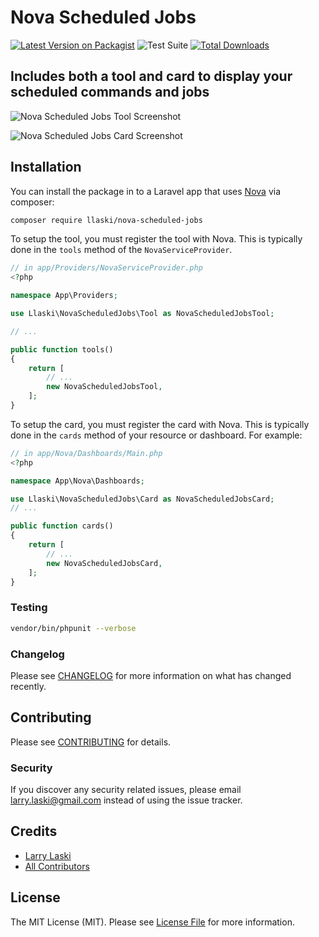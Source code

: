 # Nova Scheduled Jobs

[![Latest Version on Packagist](https://img.shields.io/packagist/v/llaski/nova-scheduled-jobs.svg?style=flat-square)](https://packagist.org/packages/llaski/nova-scheduled-jobs)
![Test Suite](https://github.com/llaski/nova-scheduled-jobs/actions/workflows/tests.yml/badge.svg)
[![Total Downloads](https://img.shields.io/packagist/dt/llaski/nova-scheduled-jobs.svg?style=flat-square)](https://packagist.org/packages/llaski/nova-scheduled-jobs)

## Includes both a tool and card to display your scheduled commands and jobs

![Nova Scheduled Jobs Tool Screenshot](https://raw.githubusercontent.com/llaski/nova-scheduled-jobs/screenshots/master/Tool.png)

![Nova Scheduled Jobs Card Screenshot](https://raw.githubusercontent.com/llaski/nova-scheduled-jobs/screenshots/master/Card.png)

## Installation

You can install the package in to a Laravel app that uses [Nova](https://nova.laravel.com) via
composer:

```bash
composer require llaski/nova-scheduled-jobs
```

To setup the tool, you must register the tool with Nova. This is typically done in the `tools`
method of the `NovaServiceProvider`.

```php
// in app/Providers/NovaServiceProvider.php
<?php

namespace App\Providers;

use Llaski\NovaScheduledJobs\Tool as NovaScheduledJobsTool;

// ...

public function tools()
{
    return [
        // ...
        new NovaScheduledJobsTool,
    ];
}
```

To setup the card, you must register the card with Nova. This is typically done in the `cards`
method of your resource or dashboard. For example:

```php
// in app/Nova/Dashboards/Main.php
<?php

namespace App\Nova\Dashboards;

use Llaski\NovaScheduledJobs\Card as NovaScheduledJobsCard;
// ...

public function cards()
{
    return [
        // ...
        new NovaScheduledJobsCard,
    ];
}
```

### Testing

```zsh
vendor/bin/phpunit --verbose
```

### Changelog

Please see [CHANGELOG](CHANGELOG.md) for more information on what has changed recently.

## Contributing

Please see [CONTRIBUTING](CONTRIBUTING.md) for details.

### Security

If you discover any security related issues, please email larry.laski@gmail.com instead of using the
issue tracker.

## Credits

-   [Larry Laski](https://github.com/llaski)
-   [All Contributors](../../contributors)

## License

The MIT License (MIT). Please see [License File](LICENSE.md) for more information.
